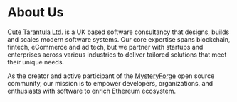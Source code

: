 # About Us

[Cute Tarantula Ltd.](https://cutetarantula.com) is a UK based software consultancy that designs, builds and scales modern software systems. Our core expertise spans blockchain, fintech, eCommerce and ad tech, but we partner with startups and enterprises across various industries to deliver tailored solutions that meet their unique needs.

As the creator and active participant of the [MysteryForge](https://github.com/MysteryForge) open source community, our mission is to empower developers, organizations, and enthusiasts with software to enrich Ethereum ecosystem.
